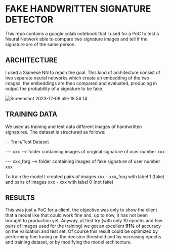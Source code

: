 # FAKE HANDWRITTEN SIGNATURE DETECTOR
This repo contains a google colab notebook that I used for a PoC to test a Neural Network able to compare two signature images and tell if the signature are of the same person.

## ARCHITECTURE
I used a Siamese NN to reach the goal.
This kind of architecture consist of two separate neural networks which create an embedding of the two images, the embeddings are then compared and evaluated, producing in output the probability of a signature to be fake. 

![Screenshot 2023-12-08 alle 18 56 14](https://github.com/poligenius/SiameseNN_HandwrittenRecognition/assets/48245313/b0ae256f-9970-4921-962d-f87af159421a)

## TRAINING DATA
We used as training and test data different images of handwritten signatures.
The dataset is structured as follows:

-- Train/Test Dataset

--- xxx  --> folder containing images of original signature of user number xxx

--- xxx_forg --> folder containing images of fake signature of user number xxx


To train the model I created pairs of images xxx - xxx_forg with label 1 (fake) and pairs of images xxx - xxx with label 0 (not fake)

## RESULTS
This was just a PoC for a client, the objective was only to show the client that a model like that could work fine and, up to now, it has not been brought to production yet. 
Anyway, at first try (with only 10 epochs and few pairs of images used for the training) we got an excellent **91%** of accuracy on the validation and test set. 
Of course this result could be optimized by performing fine tuning on the decision threshold and by increasing epochs and training dataset, or by modifying the model architecture.
